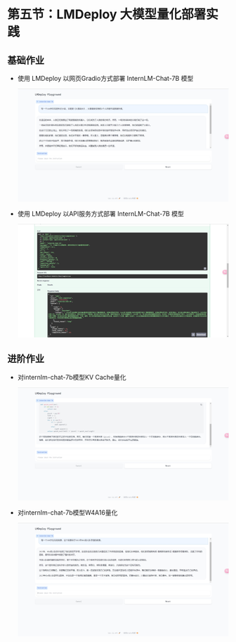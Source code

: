 # 第五节：LMDeploy 大模型量化部署实践



## 基础作业

- 使用 LMDeploy 以网页Gradio方式部署 InternLM-Chat-7B 模型

  ![lmdeploy](images/lmdeploy.png)
  
- 使用 LMDeploy 以API服务方式部署 InternLM-Chat-7B 模型

  ![API](images/API.png)

## 进阶作业

- 对internlm-chat-7b模型KV Cache量化

  ![kv_test](images/kv_test.png)

- 对internlm-chat-7b模型W4A16量化

  ![w4a16-5G](images/w4a16-5G.png)